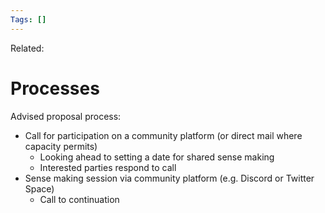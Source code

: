 ```yaml
---
Tags: []
---
```

Related: 
# Processes

Advised proposal process:
- Call for participation on a community platform (or direct mail where capacity permits)
	- Looking ahead to setting a date for shared sense making
	- Interested parties respond to call
- Sense making session via community platform (e.g. Discord or Twitter Space)
	- Call to continuation 